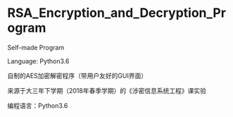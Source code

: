 # RSA_Encryption_and_Decryption_Program

Self-made Program

Language: Python3.6

自制的AES加密解密程序（带用户友好的GUI界面）

来源于大三年下学期（2018年春季学期）的《涉密信息系统工程》课实验

编程语言：Python3.6